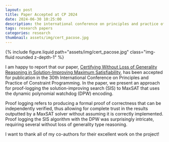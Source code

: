 ```yaml
---
layout: post
title: Paper Accepted at CP 2024
date: 2024-06-30 10:25:00
description: the international conference on principles and practice of constraint programming
tags: research papers
categories: research
thumbnail: assets/img/cert_pacose.jpg
---
```


<div class="row mt-3">
    <div class="col-sm mt-3 mt-md-0">
        {% include figure.liquid path="assets/img/cert_pacose.jpg" class="img-fluid rounded z-depth-1" %}
    </div>
</div>

I am happy to report that our paper, [Certifying Without Loss of Generality Reasoning in Solution-Improving Maximum Satisfiability](https://drops.dagstuhl.de/entities/document/10.4230/LIPIcs.CP.2024.4), has been accepted for publication in the 30th International Conference on Principles and Practice of Constraint Programming. In the paper, we present an approach for proof-logging the solution-improving search (SIS) to MaxSAT that uses the dynamic polynomial watchdog (DPW) encoding.

Proof logging refers to producing a formal proof of correctness that can be independently verified, thus
allowing for complete trust in the results outputted by a MaxSAT solver without assuming it is correctly implemented.
Proof logging the SIS algorithm with the DPW was surprisingly intricate, requiring several without loss of generality type reasoning.

I want to thank all of my co-authors for their excellent work on the project!
